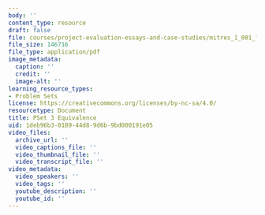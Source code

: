 ```yaml
---
body: ''
content_type: resource
draft: false
file: courses/project-evaluation-essays-and-case-studies/mitres_1_001_f23_pset3.pdf
file_size: 146716
file_type: application/pdf
image_metadata:
  caption: ''
  credit: ''
  image-alt: ''
learning_resource_types:
- Problem Sets
license: https://creativecommons.org/licenses/by-nc-sa/4.0/
resourcetype: Document
title: PSet 3 Equivalence
uid: 1deb96b3-0189-44d8-9d6b-9bd000191e05
video_files:
  archive_url: ''
  video_captions_file: ''
  video_thumbnail_file: ''
  video_transcript_file: ''
video_metadata:
  video_speakers: ''
  video_tags: ''
  youtube_description: ''
  youtube_id: ''
---
```

